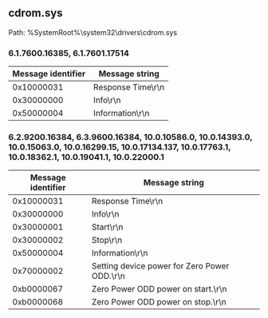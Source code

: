 ## cdrom.sys

Path: %SystemRoot%\system32\drivers\cdrom.sys

### 6.1.7600.16385, 6.1.7601.17514

Message identifier | Message string
--- | ---
0x10000031 | Response Time\r\n
0x30000000 | Info\r\n
0x50000004 | Information\r\n

### 6.2.9200.16384, 6.3.9600.16384, 10.0.10586.0, 10.0.14393.0, 10.0.15063.0, 10.0.16299.15, 10.0.17134.137, 10.0.17763.1, 10.0.18362.1, 10.0.19041.1, 10.0.22000.1

Message identifier | Message string
--- | ---
0x10000031 | Response Time\r\n
0x30000000 | Info\r\n
0x30000001 | Start\r\n
0x30000002 | Stop\r\n
0x50000004 | Information\r\n
0x70000002 | Setting device power for Zero Power ODD.\r\n
0xb0000067 | Zero Power ODD power on start.\r\n
0xb0000068 | Zero Power ODD power on stop.\r\n
